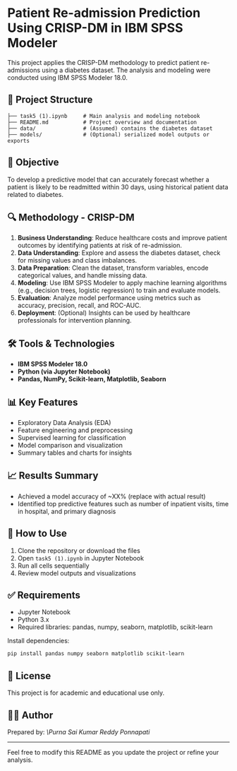 # Patient Re-admission Prediction Using CRISP-DM in IBM SPSS Modeler

This project applies the CRISP-DM methodology to predict patient re-admissions using a diabetes dataset. The analysis and modeling were conducted using IBM SPSS Modeler 18.0.

## 📁 Project Structure

```
├── task5 (1).ipynb     # Main analysis and modeling notebook
├── README.md           # Project overview and documentation
├── data/               # (Assumed) contains the diabetes dataset
├── models/             # (Optional) serialized model outputs or exports
```

## 📌 Objective

To develop a predictive model that can accurately forecast whether a patient is likely to be readmitted within 30 days, using historical patient data related to diabetes.

## 🔍 Methodology - CRISP-DM

1. **Business Understanding**: Reduce healthcare costs and improve patient outcomes by identifying patients at risk of re-admission.
2. **Data Understanding**: Explore and assess the diabetes dataset, check for missing values and class imbalances.
3. **Data Preparation**: Clean the dataset, transform variables, encode categorical values, and handle missing data.
4. **Modeling**: Use IBM SPSS Modeler to apply machine learning algorithms (e.g., decision trees, logistic regression) to train and evaluate models.
5. **Evaluation**: Analyze model performance using metrics such as accuracy, precision, recall, and ROC-AUC.
6. **Deployment**: (Optional) Insights can be used by healthcare professionals for intervention planning.

## 🛠️ Tools & Technologies

* **IBM SPSS Modeler 18.0**
* **Python (via Jupyter Notebook)**
* **Pandas, NumPy, Scikit-learn, Matplotlib, Seaborn**

## 📊 Key Features

* Exploratory Data Analysis (EDA)
* Feature engineering and preprocessing
* Supervised learning for classification
* Model comparison and visualization
* Summary tables and charts for insights

## 📈 Results Summary

* Achieved a model accuracy of \~XX% (replace with actual result)
* Identified top predictive features such as number of inpatient visits, time in hospital, and primary diagnosis

## 📂 How to Use

1. Clone the repository or download the files
2. Open `task5 (1).ipynb` in Jupyter Notebook
3. Run all cells sequentially
4. Review model outputs and visualizations

## ✅ Requirements

* Jupyter Notebook
* Python 3.x
* Required libraries: pandas, numpy, seaborn, matplotlib, scikit-learn

Install dependencies:

```bash
pip install pandas numpy seaborn matplotlib scikit-learn
```

## 📜 License

This project is for academic and educational use only.

## 🙋‍♀️ Author

Prepared by: *\Purna Sai Kumar Reddy Ponnapati*

---

Feel free to modify this README as you update the project or refine your analysis.
